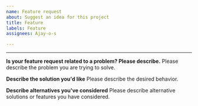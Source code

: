 ```yaml
---
name: Feature request
about: Suggest an idea for this project
title: Feature
labels: Feature
assignees: Ajay-o-s

---
```


---

<!--
Thank you for suggesting an idea to make Keerthana better.
Please fill in as much of the template below as you're able.
-->

**Is your feature request related to a problem? Please describe.**
Please describe the problem you are trying to solve.

**Describe the solution you'd like**
Please describe the desired behavior.

**Describe alternatives you've considered**
Please describe alternative solutions or features you have considered.